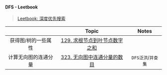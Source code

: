#### DFS - Leetbook

> [Leetbook: 深度优先搜索](https://leetcode.cn/leetbook/detail/dfs/)

|     |Topic|Notes|
| :-: | :-: | :-: |
|获得图/树的一些属性|[129. 求根节点到叶节点数字之和](/workspace/129.%E6%B1%82%E6%A0%B9%E8%8A%82%E7%82%B9%E5%88%B0%E5%8F%B6%E8%8A%82%E7%82%B9%E6%95%B0%E5%AD%97%E4%B9%8B%E5%92%8C.cpp)|   |
|计算无向图的连通分量|[323. 无向图中连通分量的数目](https://leetcode.cn/problems/number-of-connected-components-in-an-undirected-graph/)|`DFS泛洪`/`并查集`|